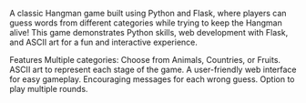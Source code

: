 A classic Hangman game built using Python and Flask, where players can guess words from different categories while trying to keep the Hangman alive! This game demonstrates Python skills, web development with Flask, and ASCII art for a fun and interactive experience.

Features
Multiple categories: Choose from Animals, Countries, or Fruits.
ASCII art to represent each stage of the game.
A user-friendly web interface for easy gameplay.
Encouraging messages for each wrong guess.
Option to play multiple rounds.
